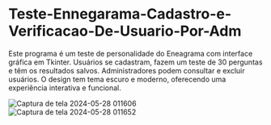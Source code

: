 # Teste-Ennegarama-Cadastro-e-Verificacao-De-Usuario-Por-Adm
Este programa é um teste de personalidade do Eneagrama com interface gráfica em Tkinter. Usuários se cadastram, fazem um teste de 30 perguntas e têm os resultados salvos. Administradores podem consultar e excluir usuários. O design tem tema escuro e moderno, oferecendo uma experiência interativa e funcional.

![Captura de tela 2024-05-28 011606](https://github.com/Gabconst/Teste-Ennegarama-Cadastro-e-Verificacao-De-Uusuario-Por-Adm/assets/142243438/94793ddd-a94d-4917-afa8-246a7cc81647)
![Captura de tela 2024-05-28 011652](https://github.com/Gabconst/Teste-Ennegarama-Cadastro-e-Verificacao-De-Uusuario-Por-Adm/assets/142243438/ab630fdf-d644-416d-9e84-12208ab4075a)
